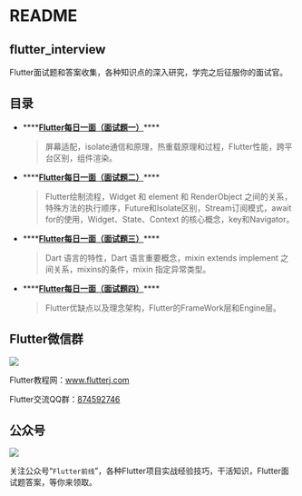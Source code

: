 # README

## flutter\_interview

Flutter面试题和答案收集，各种知识点的深入研究，学完之后征服你的面试官。

## 目录

* \*\*\*\*[**Flutter每日一面（面试题一）**](https://github.com/ahyangnb/flutter_interview/issues/1)\*\*\*\*

  > 屏幕适配，isolate通信和原理，热重载原理和过程，Flutter性能，跨平台区别，组件渲染。

* \*\*\*\*[**Flutter每日一面（面试题二）**](https://github.com/ahyangnb/flutter_interview/issues/2)\*\*\*\*

  > Flutter绘制流程，Widget 和 element 和 RenderObject 之间的关系，特殊方法的执行顺序，Future和Isolate区别，Stream订阅模式，await for的使用，Widget、State、Context 的核心概念，key和Navigator。

* \*\*\*\*[**Flutter每日一面（面试题三）**](https://github.com/ahyangnb/flutter_interview/issues/3)\*\*\*\*

  > Dart 语言的特性，Dart 语言重要概念，mixin extends implement 之间关系，mixins的条件，mixin 指定异常类型。

* \*\*\*\*[**Flutter每日一面（面试题四）**](https://github.com/ahyangnb/flutter_interview/issues/4)\*\*\*\*

  > Flutter优缺点以及理念架构，Flutter的FrameWork层和Engine层。

## Flutter微信群

![](http://www.flutterj.com/content/uploadfile/201903/64821551854137.png)

Flutter教程网：www.flutterj.com

Flutter交流QQ群：[874592746](https://jq.qq.com/?_wv=1027&k=5coTYqE)

## 公众号

![](http://www.flutterj.com/public.jpg)

关注公众号“`Flutter前线`”，各种Flutter项目实战经验技巧，干活知识，Flutter面试题答案，等你来领取。

